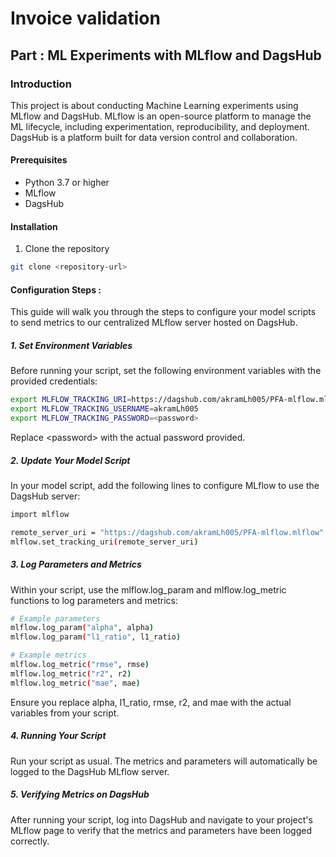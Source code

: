 # Invoice validation 






## Part : ML Experiments with MLflow and DagsHub

### Introduction

This project is about conducting Machine Learning experiments using MLflow and DagsHub. MLflow is an open-source platform to manage the ML lifecycle, including experimentation, reproducibility, and deployment. DagsHub is a platform built for data version control and collaboration.


#### Prerequisites

- Python 3.7 or higher
- MLflow
- DagsHub

#### Installation

1. Clone the repository
```bash
git clone <repository-url>
```

#### Configuration Steps : 
This guide will walk you through the steps to configure your model scripts to send metrics to our centralized MLflow server hosted on DagsHub.
##### 1. Set Environment Variables 

Before running your script, set the following environment variables with the provided credentials:

```bash
export MLFLOW_TRACKING_URI=https://dagshub.com/akramLh005/PFA-mlflow.mlflow
export MLFLOW_TRACKING_USERNAME=akramLh005
export MLFLOW_TRACKING_PASSWORD=<password>
```
Replace \<password\> with the actual password provided.

##### 2. Update Your Model Script 

In your model script, add the following lines to configure MLflow to use the DagsHub server:
```bash
import mlflow

remote_server_uri = "https://dagshub.com/akramLh005/PFA-mlflow.mlflow"
mlflow.set_tracking_uri(remote_server_uri)
```

##### 3. Log Parameters and Metrics 
Within your script, use the mlflow.log_param and mlflow.log_metric functions to log parameters and metrics:
```bash
# Example parameters
mlflow.log_param("alpha", alpha)
mlflow.log_param("l1_ratio", l1_ratio)

# Example metrics
mlflow.log_metric("rmse", rmse)
mlflow.log_metric("r2", r2)
mlflow.log_metric("mae", mae)
```
Ensure you replace alpha, l1_ratio, rmse, r2, and mae with the actual variables from your script.

##### 4. Running Your Script
Run your script as usual. The metrics and parameters will automatically be logged to the DagsHub MLflow server.

##### 5. Verifying Metrics on DagsHub
After running your script, log into DagsHub and navigate to your project's MLflow page to verify that the metrics and parameters have been logged correctly.
